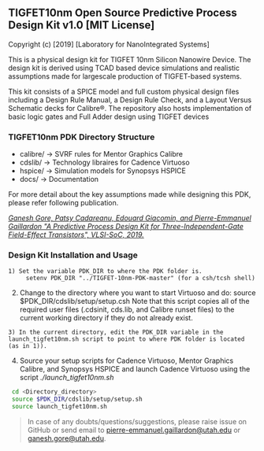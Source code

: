 ## TIGFET10nm Open Source Predictive Process Design Kit v1.0  [MIT License]

Copyright (c) [2019] [Laboratory for NanoIntegrated Systems]

This is a physical design kit for TIGFET 10nm Silicon Nanowire Device. The design kit is derived using TCAD based device simulations and realistic assumptions made for largescale
production of TIGFET-based systems.

This kit consists of a SPICE model
and full custom physical design files including a Design Rule
Manual, a Design Rule Check, and a Layout Versus Schematic
decks for Calibre®. The repository also hosts implementation of basic logic gates and Full Adder design using TIGFET devices

### TIGFET10nm PDK Directory Structure

* calibre/ -> SVRF rules for Mentor Graphics Calibre
* cdslib/  -> Technology libraires for Cadence Virtuoso
* hspice/  -> Simulation models for Synopsys HSPICE
* docs/    -> Documentation

For more detail about the key assumptions made while designing this PDK, please refer following publication.

[*Ganesh Gore, Patsy Cadareanu, Edouard Giacomin, and Pierre-Emmanuel Gaillardon "A Predictive Process Design Kit for Three-Independent-Gate Field-Effect Transistors", VLSI-SoC, 2019.*](https://ieeexplore.ieee.org/abstract/document/8920358/)

### Design Kit Installation and Usage

	1) Set the variable PDK_DIR to where the PDK folder is.
		 setenv PDK_DIR "../TIGFET-10nm-PDK-master" (for a csh/tcsh shell)
		 
  2) Change to the directory where you want to start Virtuoso and do:
     source $PDK_DIR/cdslib/setup/setup.csh
     Note that this script copies all of the required user files (.cdsinit,
     cds.lib, and Calibre runset files) to the current working directory
     if they do not already exist.

	3) In the current directory, edit the PDK_DIR variable in the launch_tigfet10nm.sh script to point to where PDK folder is located (as in 1)). 
	
  4) Source your setup scripts for Cadence Virtuoso, Mentor Graphics Calibre, and Synopsys HSPICE and launch Cadence Virtuoso using the script *./launch_tigfet10nm.sh*

  ```bash
   cd <Directory_directory>
   source $PDK_DIR/cdslib/setup/setup.sh
   source launch_tigfet10nm.sh
   ```

> In case of any doubts/questions/suggestions, please raise issue on GitHub or send email to pierre-emmanuel.gaillardon@utah.edu or ganesh.gore@utah.edu.
